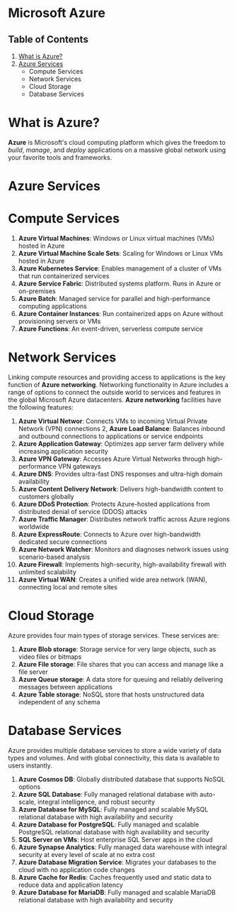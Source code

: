 # Microsoft Azure

## Table of Contents
1. [What is Azure?](#What-is-Azure?)
2. [Azure Services](#Azure-Services)
    - Compute Services
    - Network Services
    - Cloud Storage
    - Database Services

# What is Azure?
__Azure__ is Microsoft's cloud computing platform which gives the freedom to _build_, _manage_, and _deploy_ applications on a massive global network using your favorite tools and frameworks.

# Azure Services
# Compute Services
1. __Azure Virtual Machines__: Windows or Linux virtual machines (VMs) hosted in Azure
2. __Azure Virtual Machine Scale Sets__: Scaling for Windows or Linux VMs hosted in Azure
3. __Azure Kubernetes Service__:  Enables management of a cluster of VMs that run containerized services
4. __Azure Service Fabric__: Distributed systems platform. Runs in Azure or on-premises
5. __Azure Batch__: Managed service for parallel and high-performance computing applications
6. __Azure Container Instances__: Run containerized apps on Azure without provisioning servers or VMs
7. __Azure Functions__: An event-driven, serverless compute service

# Network Services
Linking compute resources and providing access to applications is the key function of __Azure networking__. Networking functionality in Azure includes a range of options to connect the outside world to services and features in the global Microsoft Azure datacenters. __Azure networking__ facilities have the following features:
1. __Azure Virtual Networ__: Connects VMs to incoming Virtual Private Network (VPN) connections
2, __Azure Load Balance__: Balances inbound and outbound connections to applications or service endpoints
3. __Azure Application Gateway__: Optimizes app server farm delivery while increasing application security
4. __Azure VPN Gateway__: Accesses Azure Virtual Networks through high-performance VPN gateways
5. __Azure DNS__: Provides ultra-fast DNS responses and ultra-high domain availability
6. __Azure Content Delivery Network__: Delivers high-bandwidth content to customers globally
7. __Azure DDoS Protection__: Protects Azure-hosted applications from distributed denial of service (DDOS) attacks
8. __Azure Traffic Manager__: Distributes network traffic across Azure regions worldwide
9. __Azure ExpressRoute__: Connects to Azure over high-bandwidth dedicated secure connections
10. __Azure Network Watcher__: Monitors and diagnoses network issues using scenario-based analysis
11. __Azure Firewall__: Implements high-security, high-availability firewall with unlimited scalability
12. __Azure Virtual WAN__: Creates a unified wide area network (WAN), connecting local and remote sites


# Cloud Storage
Azure provides four main types of storage services. These services are:
1. __Azure Blob storage__: Storage service for very large objects, such as video files or bitmaps
2. __Azure File storage__: File shares that you can access and manage like a file server
3. __Azure Queue storage__: A data store for queuing and reliably delivering messages between applications
4. __Azure Table storage__: NoSQL store that hosts unstructured data independent of any schema

# Database Services
Azure provides multiple database services to store a wide variety of data types and volumes. And with global connectivity, this data is available to users instantly.
1. __Azure Cosmos DB__: Globally distributed database that supports NoSQL options
2. __Azure SQL Database__: Fully managed relational database with auto-scale, integral intelligence, and robust security
3. __Azure Database for MySQL__: Fully managed and scalable MySQL relational database with high availability and security
4. __Azure Database for PostgreSQL__: Fully managed and scalable PostgreSQL relational database with high availability and security
5. __SQL Server on VMs__: Host enterprise SQL Server apps in the cloud
6. __Azure Synapse Analytics__: Fully managed data warehouse with integral security at every level of scale at no extra cost
7. __Azure Database Migration Service__: Migrates your databases to the cloud with no application code changes
8. __Azure Cache for Redis__: Caches frequently used and static data to reduce data and application latency
9. __Azure Database for MariaDB__: Fully managed and scalable MariaDB relational database with high availability and security